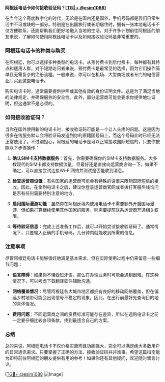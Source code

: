 **阿根廷电话卡如何接收验证码？[[TG💪+ @esim1088](https://t.me/s/esim1088)]**

在当今这个高度数字化的时代，无论是在国内还是国外，手机号码都是我们日常生活中不可或缺的一部分。特别是在出国旅行或长期居住时，拥有一张本地电话卡不仅方便联系，还能帮助我们更好地融入当地的生活。对于许多计划前往阿根廷的朋友来说，了解如何使用阿根廷电话卡以及如何接收验证码是非常重要的。

### 阿根廷电话卡的种类与购买

在阿根廷，你可以选择多种类型的电话卡。从预付费卡到后付费卡，每种都有其特点和适用人群。对于短期访问者来说，预付费卡是最常见的选择，因为它们操作简单且无需复杂的注册流程。一般来说，你可以在机场、大型商场或者专门的电信营业厅买到这些电话卡。

购买电话卡时，通常需要提供护照或其他有效的身份证明文件。这是为了满足当地的法律规定，并确保服务的安全性。此外，部分运营商可能会要求你提供地址证明，但这通常不是必须的。

### 如何接收验证码？

当你在国外使用新的电话卡时，接收验证码可能是一个让人头疼的问题。这是因为很多在线服务默认会将验证码发送到你的原籍国号码上，而这个号码此时已经无法正常使用了。不过别担心，阿根廷的电话卡是可以正常接收国际短信的，只要你按照以下步骤操作：

1. **确认SIM卡支持数据服务**：首先，你需要确保你的SIM卡支持数据服务。大多数现代的SIM卡都支持数据流量，但最好还是直接向运营商咨询一下。如果不确定，可以直接尝试连接Wi-Fi网络并测试是否能收到消息。

2. **检查运营商设置**：有些国家的运营商可能会有特殊的设置来限制国际短信的接收。因此，在拿到电话卡之后，建议你登录运营商官网或者拨打客服热线询问是否有任何需要特别注意的地方。

3. **启用国际漫游功能**：虽然你在阿根廷境内使用电话卡不需要额外开启国际漫游，但如果打算继续使用其他国家的服务，则需要提前联系运营商开通相关权限。

4. **等待验证信息**：完成上述准备工作后，就可以开始尝试接收验证码了。通常情况下，只要输入正确的手机号码，几分钟内就能收到所需的信息。

### 注意事项

尽管阿根廷电话卡能够很好地满足基本需求，但在实际使用过程中仍需留意一些细节问题：

- **语言障碍**：如果你不懂西班牙语，那么在办理业务时可能会遇到困难。在这种情况下，可以考虑下载翻译软件辅助沟通。
  
- **网络覆盖情况**：尽管阿根廷各大城市地区都拥有良好的移动网络覆盖，但在偏远乡村地带可能会出现信号不稳定的现象。因此，在出行前最好先查询目的地的具体情况。

- **费用问题**：不同运营商之间的资费标准可能存在差异，所以在选购电话卡之前一定要仔细比较各项条款，找到最适合自己的方案。

### 总结

总的来说，阿根廷电话卡不仅价格实惠而且功能强大，完全可以满足绝大多数用户的日常通讯需求。只要掌握了正确的方法，接收验证码并非难事。希望这篇指南能为即将前往阿根廷的朋友提供有用的参考！如果你还有其他疑问，欢迎随时留言讨论。

[[TG💪+ @esim1088](https://t.me/s/esim1088) ![Image](https://i.postimg.cc/4NQfJmqS/Snipaste-2025-05-13-00-14-12.png)]